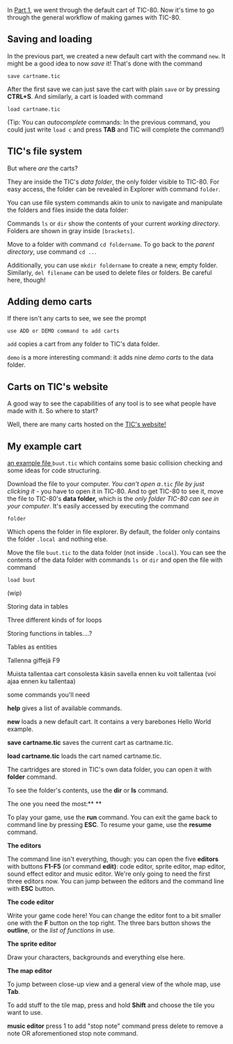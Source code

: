 In [Part 1](https://github.com/nesbox/TIC-80/wiki/A-step-by-step-introduction-to-TIC-80,-Part-1:-The-Default-Cart), we went through the default cart of TIC-80. Now it's time to go through the general workflow of making games with TIC-80.

## Saving and loading

In the previous part, we created a new default cart with the command `new`. It might be a good idea to now _save_ it! That's done with the command

    save cartname.tic

After the first save we can just save the cart with plain `save` or by pressing **CTRL+S**.
And similarly, a cart is loaded with command

    load cartname.tic

(Tip: You can _autocomplete_ commands: In the previous command, you could just write `load c` and press **TAB** and TIC will complete the command!)

## TIC's file system

But where _are_ the carts?

They are inside the TIC's _data folder_, the only folder visible to TIC-80. For easy access, the folder can be revealed in Explorer with command `folder`.

You can use file system commands akin to unix to navigate and manipulate the folders and files inside the data folder:

Commands `ls` or `dir` show the contents of your current _working directory_. Folders are shown in gray inside `[brackets]`.

Move to a folder with command `cd foldername`. To go back to the _parent directory_, use command `cd ..`.

Additionally, you can use `mkdir foldername` to create a new, empty folder. Similarly, `del filename` can be used to delete files or folders. Be careful here, though!

## Adding demo carts

If there isn't any carts to see, we see the prompt

    use ADD or DEMO command to add carts

`add` copies a cart from any folder to TIC's data folder.

`demo` is a more interesting command: it adds nine _demo carts_ to the data folder.



## Carts on TIC's website

A good way to see the capabilities of any tool is to see what people have made with it. So where to start?


Well, there are many carts hosted on the [TIC's website!](https://tic80.com/play)


## My example cart

[an example file ](url)`buut.tic` which contains some basic collision checking and some ideas for code structuring.

Download the file to your computer. *You can't open a*`.tic` *file by just clicking it* - you have to open it in TIC-80. And to get TIC-80 to see it, move the file to TIC-80's **data folder,** which is the *only folder TIC-80 can see in your computer*. It's easily accessed by executing the command

    folder

Which opens the folder in file explorer. By default, the folder only contains the folder `.local `and nothing else.

Move the file `buut.tic` to the data folder (not inside `.local`). You can see the contents of the data folder with commands `ls `or `dir` and open the file with command

    load buut

(wip)

Storing data in tables

Three different kinds of for loops

Storing functions in tables….?

Tables as entities

Tallenna giffejä F9

Muista tallentaa cart consolesta käsin savella ennen ku voit tallentaa (voi ajaa ennen ku tallentaa)

some commands you'll need

**help** gives a list of available commands.

**new** loads a new default cart. It contains a very barebones Hello World example.

**save cartname.tic** saves the current cart as cartname.tic.

**load cartname.tic** loads the cart named cartname.tic.

The cartridges are stored in TIC's own data folder, you can open it with **folder** command.

To see the folder's contents, use the **dir** or **ls** command.

The one you need the most:** **

To play your game, use the **run** command. You can exit the game back to command line by pressing **ESC**. To resume your game, use the **resume** command.

**The editors**

The command line isn't everything, though: you can open the five **editors** with buttons **F1-F5** (or command **edit)**: code editor, sprite editor, map editor, sound effect editor and music editor. We're only going to need the first three editors now. You can jump between the editors and the command line with **ESC** button.

**The code editor**

Write your game code here! You can change the editor font to a bit smaller one with the **F** button on the top right. The three bars button shows the **outline**, or the *list of functions* in use.

**The sprite editor**

Draw your characters, backgrounds and everything else here.

**The map editor**

To jump between close-up view and a general view of the whole map, use **Tab**.

To add stuff to the tile map, press and hold **Shift** and choose the tile you want to use.

**music editor**
press 1 to add "stop note" command
press delete to remove a note OR aforementioned stop note command.
